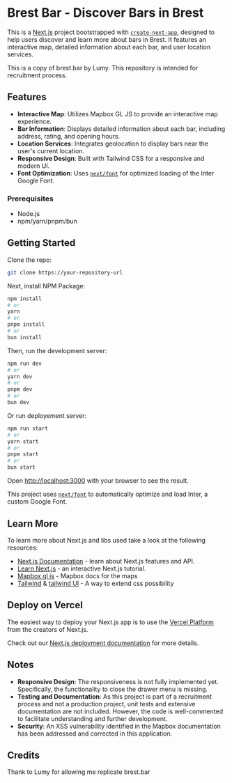 # Brest Bar - Discover Bars in Brest

This is a [Next.js](https://nextjs.org/) project bootstrapped with [`create-next-app`](https://github.com/vercel/next.js/tree/canary/packages/create-next-app), designed to help users discover and learn more about bars in Brest. It features an interactive map, detailed information about each bar, and user location services.

This is a copy of brest.bar by Lumy. This repository is intended for recruitment process.

## Features

- **Interactive Map**: Utilizes Mapbox GL JS to provide an interactive map experience.
- **Bar Information**: Displays detailed information about each bar, including address, rating, and opening hours.
- **Location Services**: Integrates geolocation to display bars near the user's current location.
- **Responsive Design**: Built with Tailwind CSS for a responsive and modern UI.
- **Font Optimization**: Uses [`next/font`](https://nextjs.org/docs/basic-features/font-optimization) for optimized loading of the Inter Google Font.

### Prerequisites

- Node.js
- npm/yarn/pnpm/bun

## Getting Started

Clone the repo:

```bash
git clone https://your-repository-url
```

Next, install NPM Package:

```bash
npm install
# or
yarn
# or
pnpm install
# or
bun install
```

Then, run the development server:

```bash
npm run dev
# or
yarn dev
# or
pnpm dev
# or
bun dev
```
Or run deployement server:

```bash
npm run start
# or
yarn start
# or
pnpm start
# or
bun start
```

Open [http://localhost:3000](http://localhost:3000) with your browser to see the result.

This project uses [`next/font`](https://nextjs.org/docs/basic-features/font-optimization) to automatically optimize and load Inter, a custom Google Font.

## Learn More

To learn more about Next.js and libs used take a look at the following resources:

- [Next.js Documentation](https://nextjs.org/docs) - learn about Next.js features and API.
- [Learn Next.js](https://nextjs.org/learn) - an interactive Next.js tutorial.
- [Mapbox gl js](https://docs.mapbox.com/mapbox-gl-js/guides/) - Mapbox docs for the maps
- [Tailwind](https://tailwindcss.com/) & [tailwind UI](https://tailwindui.com/) - A way to extend css possibility

## Deploy on Vercel

The easiest way to deploy your Next.js app is to use the [Vercel Platform](https://vercel.com/new?utm_medium=default-template&filter=next.js&utm_source=create-next-app&utm_campaign=create-next-app-readme) from the creators of Next.js.

Check out our [Next.js deployment documentation](https://nextjs.org/docs/deployment) for more details.

## Notes

- **Responsive Design**: The responsiveness is not fully implemented yet. Specifically, the functionality to close the drawer menu is missing.
- **Testing and Documentation**: As this project is part of a recruitment process and not a production project, unit tests and extensive documentation are not included. However, the code is well-commented to facilitate understanding and further development.
- **Security**: An XSS vulnerability identified in the Mapbox documentation has been addressed and corrected in this application.

## Credits

Thank to Lumy for allowing me replicate brest.bar